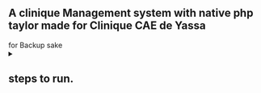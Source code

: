<h2> A clinique Management system with native php taylor made for Clinique CAE de Yassa</h2>
for Backup sake 

<details>

<summary><h2>steps to run. </h2></summary>

<br>
1 - Unzip the project <br>
2 - copy evrything and paste in htdocs or www folder (depending on WAMP or XAMPP)<br>
3 - open localhost/phpmyadmin and importe the cae_clinic.sql file<br>
4 - open localhost/<br>
5 - navigate to the name of the folder you added in the www / htdocs folder.<br>
6 - you are all set!<br>

</details>
